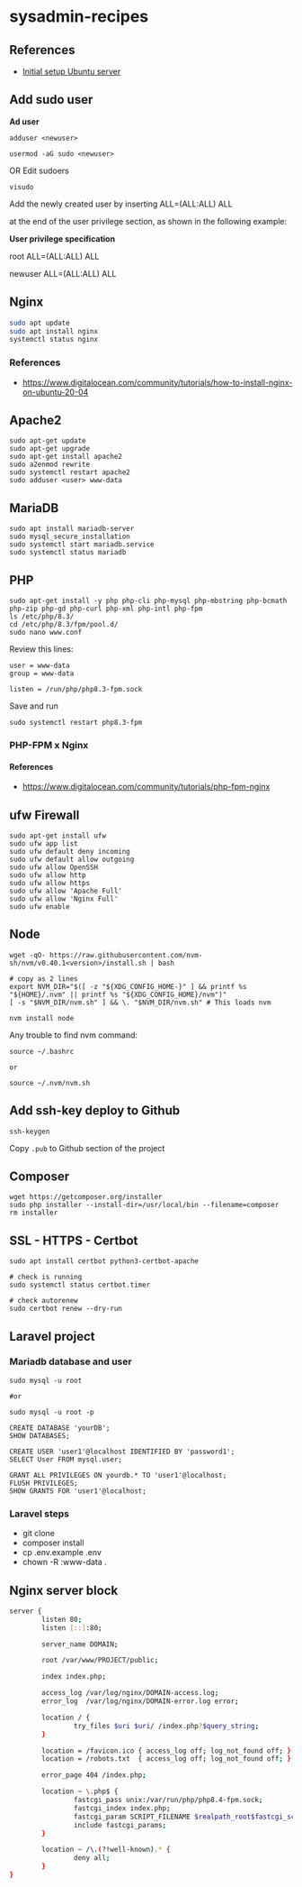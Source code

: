 # sysadmin-recipes

## References

- [Initial setup Ubuntu server](https://www.digitalocean.com/community/tutorials/initial-server-setup-with-ubuntu-20-04)

## Add sudo user 

**Ad user**

`adduser <newuser>`

`usermod -aG sudo <newuser>`

OR Edit sudoers

`visudo`

Add the newly created user by inserting <username> ALL=(ALL:ALL) ALL

at the end of the user privilege section, as shown in the following example:

**User privilege specification**

root    ALL=(ALL:ALL) ALL

newuser ALL=(ALL:ALL) ALL

## Nginx

```bash
sudo apt update
sudo apt install nginx
systemctl status nginx
```

### References

- https://www.digitalocean.com/community/tutorials/how-to-install-nginx-on-ubuntu-20-04


## Apache2

```
sudo apt-get update
sudo apt-get upgrade
sudo apt-get install apache2
sudo a2enmod rewrite
sudo systemctl restart apache2
sudo adduser <user> www-data
```

## MariaDB

```
sudo apt install mariadb-server
sudo mysql_secure_installation
sudo systemctl start mariadb.service
sudo systemctl status mariadb
```

## PHP

```
sudo apt-get install -y php php-cli php-mysql php-mbstring php-bcmath php-zip php-gd php-curl php-xml php-intl php-fpm
ls /etc/php/8.3/
cd /etc/php/8.3/fpm/pool.d/
sudo nano www.conf
```

Review this lines:

```
user = www-data
group = www-data

listen = /run/php/php8.3-fpm.sock
```

Save and run

`sudo systemctl restart php8.3-fpm`

### PHP-FPM x Nginx

#### References 

- https://www.digitalocean.com/community/tutorials/php-fpm-nginx

## ufw Firewall

```
sudo apt-get install ufw
sudo ufw app list
sudo ufw default deny incoming
sudo ufw default allow outgoing
sudo ufw allow OpenSSH
sudo ufw allow http
sudo ufw allow https
sudo ufw allow 'Apache Full'
sudo ufw allow 'Nginx Full'
sudo ufw enable
```

## Node

```
wget -qO- https://raw.githubusercontent.com/nvm-sh/nvm/v0.40.1<version>/install.sh | bash

# copy as 2 lines
export NVM_DIR="$([ -z "${XDG_CONFIG_HOME-}" ] && printf %s "${HOME}/.nvm" || printf %s "${XDG_CONFIG_HOME}/nvm")"
[ -s "$NVM_DIR/nvm.sh" ] && \. "$NVM_DIR/nvm.sh" # This loads nvm

nvm install node
```

Any trouble to find nvm command:

```
source ~/.bashrc

or

source ~/.nvm/nvm.sh
```


## Add ssh-key deploy to Github

```
ssh-keygen
```

Copy `.pub` to Github section of the project

## Composer

```
wget https://getcomposer.org/installer
sudo php installer --install-dir=/usr/local/bin --filename=composer
rm installer
```

## SSL - HTTPS - Certbot

```
sudo apt install certbot python3-certbot-apache

# check is running
sudo systemctl status certbot.timer

# check autorenew
sudo certbot renew --dry-run
```

## Laravel project

### Mariadb database and user

```
sudo mysql -u root

#or

sudo mysql -u root -p
```

```
CREATE DATABASE 'yourDB';
SHOW DATABASES;

CREATE USER 'user1'@localhost IDENTIFIED BY 'password1';
SELECT User FROM mysql.user;

GRANT ALL PRIVILEGES ON yourdb.* TO 'user1'@localhost;
FLUSH PRIVILEGES;
SHOW GRANTS FOR 'user1'@localhost;
```

### Laravel steps

- git clone
- composer install
- cp .env.example .env
- chown -R <user>:www-data .

## Nginx server block

```bash
server {
        listen 80;
        listen [::]:80;

        server_name DOMAIN;

        root /var/www/PROJECT/public;

        index index.php;

        access_log /var/log/nginx/DOMAIN-access.log;
        error_log  /var/log/nginx/DOMAIN-error.log error;

        location / {
                try_files $uri $uri/ /index.php?$query_string;
        }

        location = /favicon.ico { access_log off; log_not_found off; }
        location = /robots.txt  { access_log off; log_not_found off; }

        error_page 404 /index.php;

        location ~ \.php$ {
                fastcgi_pass unix:/var/run/php/php8.4-fpm.sock;
                fastcgi_index index.php;
                fastcgi_param SCRIPT_FILENAME $realpath_root$fastcgi_script_name;
                include fastcgi_params;
        }

        location ~ /\.(?!well-known).* {
                deny all;
        }
}
```
